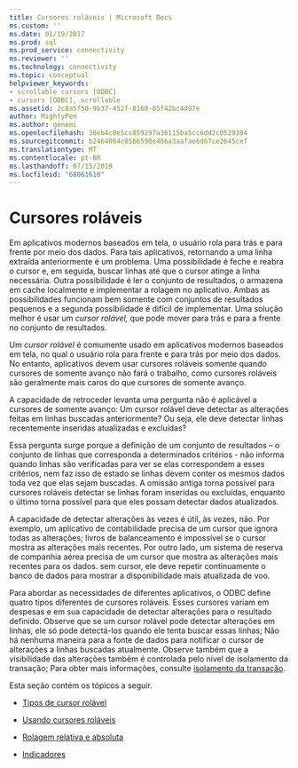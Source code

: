```yaml
---
title: Cursores roláveis | Microsoft Docs
ms.custom: ''
ms.date: 01/19/2017
ms.prod: sql
ms.prod_service: connectivity
ms.reviewer: ''
ms.technology: connectivity
ms.topic: conceptual
helpviewer_keywords:
- scrollable cursors [ODBC]
- cursors [ODBC], scrollable
ms.assetid: 2c8a5f50-9b37-452f-8160-05f42bc4d97e
author: MightyPen
ms.author: genemi
ms.openlocfilehash: 38eb4c8e5cc859297a36115ba5cc6dd2c0529304
ms.sourcegitcommit: b2464064c0566590e486a3aafae6d67ce2645cef
ms.translationtype: MT
ms.contentlocale: pt-BR
ms.lasthandoff: 07/15/2019
ms.locfileid: "68061610"
---
```

# <a name="scrollable-cursors"></a>Cursores roláveis
Em aplicativos modernos baseados em tela, o usuário rola para trás e para frente por meio dos dados. Para tais aplicativos, retornando a uma linha extraída anteriormente é um problema. Uma possibilidade é feche e reabra o cursor e, em seguida, buscar linhas até que o cursor atinge a linha necessária. Outra possibilidade é ler o conjunto de resultados, o armazena em cache localmente e implementar a rolagem no aplicativo. Ambas as possibilidades funcionam bem somente com conjuntos de resultados pequenos e a segunda possibilidade é difícil de implementar. Uma solução melhor é usar um *cursor rolável,* que pode mover para trás e para a frente no conjunto de resultados.  
  
 Um *cursor rolável* é comumente usado em aplicativos modernos baseados em tela, no qual o usuário rola para frente e para trás por meio dos dados. No entanto, aplicativos devem usar cursores roláveis somente quando cursores de somente avanço não fará o trabalho, como cursores roláveis são geralmente mais caros do que cursores de somente avanço.  
  
 A capacidade de retroceder levanta uma pergunta não é aplicável a cursores de somente avanço: Um cursor rolável deve detectar as alterações feitas em linhas buscadas anteriormente? Ou seja, ele deve detectar linhas recentemente inseridas atualizadas e excluídas?  
  
 Essa pergunta surge porque a definição de um conjunto de resultados – o conjunto de linhas que corresponda a determinados critérios - não informa quando linhas são verificadas para ver se elas correspondem a esses critérios, nem faz isso de estado se linhas devem conter os mesmos dados toda vez que elas sejam buscadas. A omissão antiga torna possível para cursores roláveis detectar se linhas foram inseridas ou excluídas, enquanto o último torna possível para que eles possam detectar dados atualizados.  
  
 A capacidade de detectar alterações às vezes é útil, às vezes, não. Por exemplo, um aplicativo de contabilidade precisa de um cursor que ignora todas as alterações; livros de balanceamento é impossível se o cursor mostra as alterações mais recentes. Por outro lado, um sistema de reserva de companhia aérea precisa de um cursor que mostra as alterações mais recentes para os dados. sem cursor, ele deve repetir continuamente o banco de dados para mostrar a disponibilidade mais atualizada de voo.  
  
 Para abordar as necessidades de diferentes aplicativos, o ODBC define quatro tipos diferentes de cursores roláveis. Esses cursores variam em despesas e em sua capacidade de detectar alterações para o resultado definido. Observe que se um cursor rolável pode detectar alterações em linhas, ele só pode detectá-los quando ele tenta buscar essas linhas; Não há nenhuma maneira para a fonte de dados para notificar o cursor de alterações a linhas buscadas atualmente. Observe também que a visibilidade das alterações também é controlada pelo nível de isolamento da transação; Para obter mais informações, consulte [isolamento da transação](../../../odbc/reference/develop-app/transaction-isolation.md).  
  
 Esta seção contém os tópicos a seguir.  
  
-   [Tipos de cursor rolável](../../../odbc/reference/develop-app/scrollable-cursor-types.md)  
  
-   [Usando cursores roláveis](../../../odbc/reference/develop-app/using-scrollable-cursors.md)  
  
-   [Rolagem relativa e absoluta](../../../odbc/reference/develop-app/relative-and-absolute-scrolling.md)  
  
-   [Indicadores](../../../odbc/reference/develop-app/bookmarks-odbc.md)
